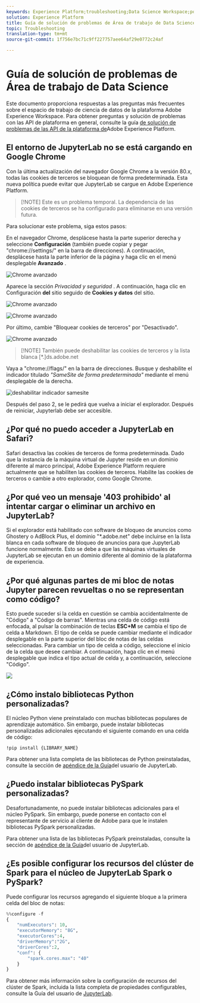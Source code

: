 ```yaml
---
keywords: Experience Platform;troubleshooting;Data Science Workspace;popular topics
solution: Experience Platform
title: Guía de solución de problemas de Área de trabajo de Data Science
topic: Troubleshooting
translation-type: tm+mt
source-git-commit: 1f756e7bc71c9ff227757aee64af29e0772c24af

---
```



# Guía de solución de problemas de Área de trabajo de Data Science

Este documento proporciona respuestas a las preguntas más frecuentes sobre el espacio de trabajo de ciencia de datos de la plataforma Adobe Experience Workspace. Para obtener preguntas y solución de problemas con las API de plataforma en general, consulte la guía [de solución de problemas de las API de la plataforma de](../landing/troubleshooting.md)Adobe Experience Platform.

## El entorno de JupyterLab no se está cargando en Google Chrome

Con la última actualización del navegador Google Chrome a la versión 80.x, todas las cookies de terceros se bloquean de forma predeterminada. Esta nueva política puede evitar que JupyterLab se cargue en Adobe Experience Platform.

>[!NOTE] Este es un problema temporal. La dependencia de las cookies de terceros se ha configurado para eliminarse en una versión futura.

Para solucionar este problema, siga estos pasos:

En el navegador Chrome, desplácese hasta la parte superior derecha y seleccione **Configuración** (también puede copiar y pegar &quot;chrome://settings/&quot; en la barra de direcciones). A continuación, desplácese hasta la parte inferior de la página y haga clic en el menú desplegable **Avanzado** .

![Chrome avanzado](./images/faq/chrome-advanced.png)

Aparece la sección *Privacidad y seguridad* . A continuación, haga clic en Configuración **del** sitio seguido de **Cookies y datos** del sitio.

![Chrome avanzado](./images/faq/privacy-security.png)

![Chrome avanzado](./images/faq/cookies.png)

Por último, cambie &quot;Bloquear cookies de terceros&quot; por &quot;Desactivado&quot;.

![Chrome avanzado](./images/faq/toggle-off.png)

>[!NOTE] También puede deshabilitar las cookies de terceros y la lista blanca [*.]ds.adobe.net

Vaya a &quot;chrome://flags/&quot; en la barra de direcciones. Busque y deshabilite el indicador titulado *&quot;SameSite de forma predeterminada&quot;* mediante el menú desplegable de la derecha.

![deshabilitar indicador samesite](./images/faq/samesite-flag.png)

Después del paso 2, se le pedirá que vuelva a iniciar el explorador. Después de reiniciar, Jupyterlab debe ser accesible.

## ¿Por qué no puedo acceder a JupyterLab en Safari?

Safari desactiva las cookies de terceros de forma predeterminada. Dado que la instancia de la máquina virtual de Jupyter reside en un dominio diferente al marco principal, Adobe Experience Platform requiere actualmente que se habiliten las cookies de terceros. Habilite las cookies de terceros o cambie a otro explorador, como Google Chrome.

## ¿Por qué veo un mensaje &#39;403 prohibido&#39; al intentar cargar o eliminar un archivo en JupyterLab?

Si el explorador está habilitado con software de bloqueo de anuncios como Ghostery o AdBlock Plus, el dominio &quot;\*.adobe.net&quot; debe incluirse en la lista blanca en cada software de bloqueo de anuncios para que JupyterLab funcione normalmente. Esto se debe a que las máquinas virtuales de JupyterLab se ejecutan en un dominio diferente al dominio de la plataforma de experiencia.

## ¿Por qué algunas partes de mi bloc de notas Jupyter parecen revueltas o no se representan como código?

Esto puede suceder si la celda en cuestión se cambia accidentalmente de &quot;Código&quot; a &quot;Código de barras&quot;. Mientras una celda de código está enfocada, al pulsar la combinación de teclas **ESC+M** se cambia el tipo de celda a Markdown. El tipo de celda se puede cambiar mediante el indicador desplegable en la parte superior del bloc de notas de las celdas seleccionadas. Para cambiar un tipo de celda a código, seleccione el inicio de la celda que desee cambiar. A continuación, haga clic en el menú desplegable que indica el tipo actual de celda y, a continuación, seleccione &quot;Código&quot;.

![](./images/faq/code_type.png)

## ¿Cómo instalo bibliotecas Python personalizadas?

El núcleo Python viene preinstalado con muchas bibliotecas populares de aprendizaje automático. Sin embargo, puede instalar bibliotecas personalizadas adicionales ejecutando el siguiente comando en una celda de código:

```shell
!pip install {LIBRARY_NAME}
```

Para obtener una lista completa de las bibliotecas de Python preinstaladas, consulte la sección de [apéndice de la Guía](./jupyterlab/overview.md#supported-libraries)del usuario de JupyterLab.

## ¿Puedo instalar bibliotecas PySpark personalizadas?

Desafortunadamente, no puede instalar bibliotecas adicionales para el núcleo PySpark. Sin embargo, puede ponerse en contacto con el representante de servicio al cliente de Adobe para que le instalen bibliotecas PySpark personalizadas.

Para obtener una lista de las bibliotecas PySpark preinstaladas, consulte la sección de [apéndice de la Guía](./jupyterlab/overview.md#supported-libraries)del usuario de JupyterLab.

## ¿Es posible configurar los recursos del clúster de Spark para el núcleo de JupyterLab Spark o PySpark?

Puede configurar los recursos agregando el siguiente bloque a la primera celda del bloc de notas:

```python
%%configure -f 
{
    "numExecutors": 10,
    "executorMemory": "8G",
    "executorCores":4,
    "driverMemory":"2G",
    "driverCores":2,
    "conf": {
        "spark.cores.max": "40"
    }
}
```

Para obtener más información sobre la configuración de recursos del clúster de Spark, incluida la lista completa de propiedades configurables, consulte la Guía del usuario de [JupyterLab](./jupyterlab/overview.md#pyspark-spark-execution-resource).